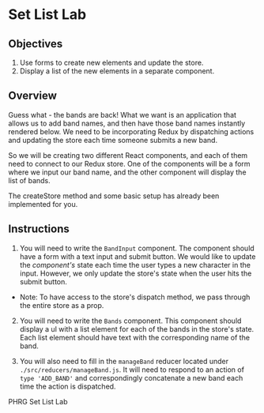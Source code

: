 # Set List Lab

## Objectives
1. Use forms to create new elements and update the store.
2. Display a list of the new elements in a separate component.

## Overview

Guess what - the bands are back! What we want is an application that allows us to add band names, and then have those band names instantly rendered below. We need to be incorporating Redux by dispatching actions and updating the store each time someone submits a new band.

So we will be creating two different React components, and each of them need to connect to our Redux store. One of the components will be a form where we input our band name, and the other component will display the list of bands.

The createStore method and some basic setup has already been implemented for you.

## Instructions

1. You will need to write the `BandInput` component. The component should have a form with a text input and submit button. We would like to update the *component's* state each time the user types a new character in the input. However, we only update the store's state when the user hits the submit button. 
  * Note: To have access to the store's dispatch method, we pass through the entire store as a prop.

2. You will need to write the `Bands` component. This component should display a ul with a list element for each of the bands in the store's state. Each list element should have text with the corresponding name of the band.

3. You will also need to fill in the `manageBand` reducer located under `./src/reducers/manageBand.js`. It will need to respond to an action of `type 'ADD_BAND'` and correspondingly concatenate a new band each time the action is dispatched.
<p data-visibility='hidden'>PHRG Set List Lab</p>